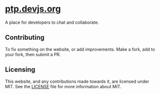# [ptp.devjs.org](http://ptp.devjs.org/)
A place for developers to chat and collaborate.

## Contributing
To fix something on the website, or add improvements.  Make a fork, add to your fork, then submit a PR.

## Licensing
This website, and any contributions made towards it, are licensed under MIT.  See the [LICENSE](LICENSE) file for more information about MIT.

